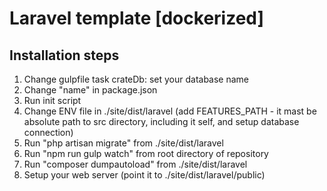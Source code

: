 # Laravel template [dockerized]

## Installation steps

1. Change gulpfile task crateDb: set your database name
2. Change "name" in package.json
3. Run init script
4. Change ENV file in ./site/dist/laravel (add FEATURES_PATH - it mast be absolute path to src directory, including it self, and setup database connection)
5. Run "php artisan migrate" from ./site/dist/laravel 
6. Run "npm run gulp watch" from root directory of repository 
7. Run "composer dumpautoload" from ./site/dist/laravel
8. Setup your web server (point it to ./site/dist/laravel/public)